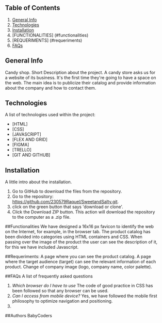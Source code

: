 ## Table of Contents
1. [General Info](#general-info)
2. [Technologies](#technologies)
3. [Installation](#installation)
4. [FUNCTIONALITIES] (#functionalities)
5. [REQUERIMENTS] (#requeriments)
6. [FAQs](#faqs)

## General Info

Candy shop. Short Description about the project.
A candy store asks us for a website of its business. It's the first time they're going to have a space on the web. The main idea is to publicize their catalog and provide information about the company and how to contact them.

## Technologies

A list of technologies used within the project:
* [HTML]
* [CSS]
* [JAVASCRIPT] 
* [FLEX AND GRID] 
* [FIGMA] 
* [TRELLO]
* [GIT AND GITHUB]  

## Installation
A little intro about the installation. 
1. Go to GitHub to download the files from the repository.
2. Go to the repository: https://github.com/230579Raquel/SweetandSalty.git.
3. click on the green button that says 'download or clone'.
4. Click the Download ZIP button. This action will download the repository to the computer as a .zip file.


##Functionalities
We have designed a 16x16 px favicon to identify the web on the Internet, for example, in the browser tab.
The product catalog has been divided into categories using HTML containers and CSS.
When passing over the image of the product the user can see the description of it, for this we have included Javascript.

##Requeriments:
A page where you can see the product catalog.
A page where the target audience (target) can see the relevant information of each product.
Change of company image (logo, company name, color palette).

##FAQs
A list of frequently asked questions
1. *Which browser do I have to use*
   The code of good practice in CSS has been followed so that any browser can be used.
2. *Can I access from mobile device?*
   Yes, we have followed the mobile first philosophy to optimize navigation and positioning.
3. 
##Authors
BabyCoders


